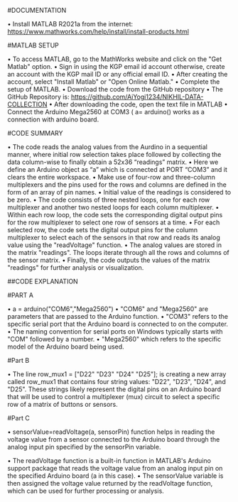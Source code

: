 #DOCUMENTATION

•	Install MATLAB R2021a from the internet: https://www.mathworks.com/help/install/install-products.html

#MATLAB SETUP

•	To access MATLAB, go to the MathWorks website and click on the "Get Matlab" option.
•	 Sign in using the KGP email id account otherwise, create an account with the KGP mail ID or any official email ID.
•	After creating the account, select "Install Matlab" or "Open Online Matlab."
•	Complete the setup of MATLAB.
•	Download the code from the GitHub repository 
•	The GitHub Repository is: https://github.com/AiYogi1234/NIKHIL-DATA-COLLECTION
•	After downloading the code, open the text file in MATLAB
•	Connect the Arduino Mega2560 at COM3 ( a= arduino() works as a connection with arduino board.

#CODE SUMMARY

•	The code reads the analog values from the Aurdino in a sequential manner, where initial row selection takes place followed by collecting the data column-wise to finally obtain a 52x36 “readings” matrix.
•	Here we define an Arduino object as “a” which is connected at PORT “COM3” and it clears the entire workspace.
•	Make use of four-row and three-column multiplexers and the pins used for the rows and columns are defined in the form of an array of pin names. 
•	Initial value of the readings is considered to be zero.
•	The code consists of three nested loops, one for each row multiplexer and another two nested loops for each column multiplexer.
•	Within each row loop, the code sets the corresponding digital output pins for the row multiplexer to select one row of sensors at a time.
•	 For each selected row, the code sets the digital output pins for the column multiplexer to select each of the sensors in that row and reads its analog value using the "readVoltage" function. 
•	The analog values are stored in the matrix "readings". The loops iterate through all the rows and columns of the sensor matrix. 
•	Finally, the code outputs the values of the matrix "readings" for further analysis or visualization.


##CODE EXPLANATION

#PART A

•	a = arduino("COM6","Mega2560")
•	"COM6" and "Mega2560" are parameters that are passed to the Arduino function. 
•	"COM3" refers to the specific serial port that the Arduino board is connected to on the computer. 
•	The naming convention for serial ports on Windows typically starts with "COM" followed by a number.
•	"Mega2560" which refers to the specific model of the Arduino board being used.

#Part B

•	The line row_mux1 = ["D22" "D23" "D24" "D25"]; is creating a new array called row_mux1 that contains four string values: "D22", "D23", "D24", and "D25". These strings likely represent the digital pins on an Arduino board that will be used to control a multiplexer (mux) circuit to select a specific row of a matrix of buttons or sensors.

#Part C

•	sensorValue=readVoltage(a, sensorPin) function helps in reading the voltage value from a sensor connected to the Arduino board through the analog input pin specified by the sensorPin variable. 

•	The readVoltage function is a built-in function in MATLAB's Arduino support package that reads the voltage value from an analog input pin on the specified Arduino board (a in this case). 
•	The sensorValue variable is then assigned the voltage value returned by the readVoltage function, which can be used for further processing or analysis.

